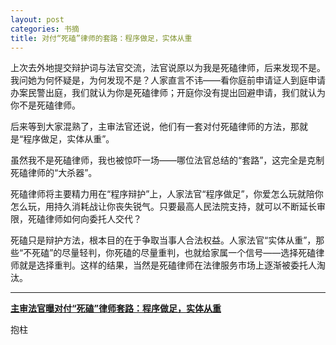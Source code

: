 ```yaml
---
layout: post
categories: 书摘
title: 对付“死磕”律师的套路：程序做足，实体从重
---
```


上次去外地提交辩护词与法官交流，法官说原以为我是死磕律师，后来发现不是。我问她为何怀疑是，为何发现不是？人家直言不讳——看你庭前申请证人到庭申请办案民警出庭，我们就认为你是死磕律师；开庭你没有提出回避申请，我们就认为你不是死磕律师。

后来等到大家混熟了，主审法官还说，他们有一套对付死磕律师的方法，那就是“程序做足，实体从重”。

虽然我不是死磕律师，我也被惊吓一场——哪位法官总结的“套路”，这完全是克制死磕律师的“大杀器”。

死磕律师将主要精力用在“程序辩护”上，人家法官“程序做足”，你爱怎么玩就陪你怎么玩，用持久消耗战让你丧失锐气。只要最高人民法院支持，就可以不断延长审限，死磕律师如何向委托人交代？

死磕只是辩护方法，根本目的在于争取当事人合法权益。人家法官“实体从重”，那些“不死磕”的尽量轻判，你死磕的尽量重判，也就给家属一个信号——选择死磕律师就是选择重判。这样的结果，当然是死磕律师在法律服务市场上逐渐被委托人淘汰。

---

**[主审法官曝对付“死磕”律师套路：程序做足，实体从重](https://baijiahao.baidu.com/s?id=1590270279357334691&wfr=spider&for=pc)**

抱柱